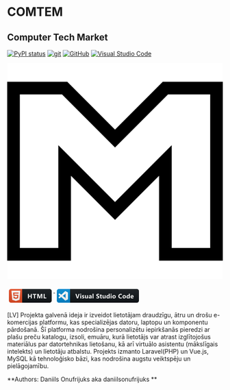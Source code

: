 # COMTEM
## Computer Tech Market 


[![PyPI status](https://img.shields.io/pypi/status/ansicolortags.svg)](https://pypi.python.org/pypi/ansicolortags/)
[![git](https://badgen.net/badge/icon/git?icon=git&label)](https://git-scm.com)
[![GitHub](https://img.shields.io/badge/--181717?logo=github&logoColor=ffffff)](https://github.com/)
[![Visual Studio Code](https://img.shields.io/badge/--007ACC?logo=visual%20studio%20code&logoColor=ffffff)](https://code.visualstudio.com/)


<p align="center">
  <img src="comtem/public/m.png" alt="html">
</p>

<a href="#">
    <img src="comtem/public/img.png" alt="html" style="vertical-align:top; margin:6px 4px">
</a> 

<a href="#">
    <img src="comtem/public/img_1.png" alt="html" style="vertical-align:top; margin:6px 4px">
</a>  


[LV]
Projekta galvenā ideja ir izveidot lietotājam draudzīgu, 
ātru un drošu e-komercijas platformu, kas specializējas datoru, 
laptopu un komponentu pārdošanā. Šī platforma nodrošina personalizētu 
iepirkšanās pieredzi ar plašu preču katalogu, izsoli, emuāru, kurā 
lietotājs var atrast izglītojošus materiālus par datortehnikas 
lietošanu, kā arī virtuālo asistentu (mākslīgais intelekts) un 
lietotāju atbalstu. Projekts izmanto Laravel(PHP) un Vue.js, 
MySQL kā tehnoloģisko bāzi, 
kas nodrošina augstu veiktspēju un pielāgojamību.

**Authors: Daniils Onufrijuks aka daniilsonufrijuks **